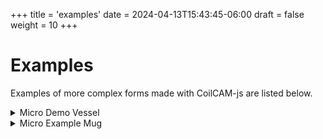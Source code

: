 +++
title = 'examples'
date = 2024-04-13T15:43:45-06:00
draft = false
weight = 10
+++

# Examples

Examples of more complex forms made with CoilCAM-js are listed below.


<details>
<summary>Micro Demo Vessel</summary>
<br>
<iframe src="https://esmepuzio.com/simple-coilCAM-js?example=example_microdemovessel" width="100%" style="height: 40vh;" style="border: none;" 
allowfullscreen="" webkitallowfullscreen="" mozallowfullscreen=""
title="Micro Demo Vessel"></iframe>
</details>

<details>
<summary>Micro Example Mug</summary>
<br>
<iframe src="https://esmepuzio.com/simple-coilCAM-js?example=example_microexamplemug" width="100%" style="height: 40vh;" style="border: none;" 
allowfullscreen="" webkitallowfullscreen="" mozallowfullscreen=""
title="Micro Mug"></iframe>
</details>
